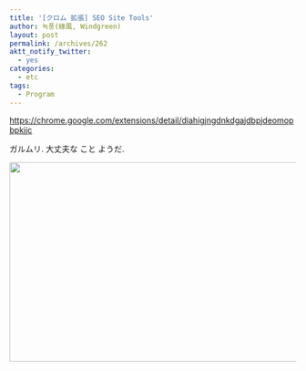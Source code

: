 ```yaml
---
title: '[クロム 拡張] SEO Site Tools'
author: 녹풍(綠風, Windgreen)
layout: post
permalink: /archives/262
aktt_notify_twitter:
  - yes
categories:
  - etc
tags:
  - Program
---
```

<a href="https://chrome.google.com/extensions/detail/diahigjngdnkdgajdbpjdeomopbpkjjc" target="_blank">https://chrome.google.com/extensions/detail/diahigjngdnkdgajdbpjdeomopbpkjjc</a>

ガルムリ. 大丈夫な こと ようだ.

<img src="http://dl.dropboxusercontent.com/u/15546257/blog/mytory/old-images/1/cfile23.uf.146DFA514D4BC8A11F48ED.png" class="aligncenter" alt="" height="350" width="580" />
